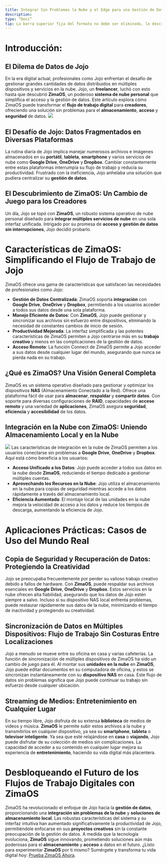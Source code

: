 ```yaml
---
title: Integrar Sin Problemas la Nube y el Edge para una Gestión de Datos Total
description:
type: “Docs”
tip: La barra superior fija del formato no debe ser eliminada, la descripción es para el artículo, si no se completa, se tomará el primer párrafo del contenido.
---
```

# Introducción: 
## El Dilema de Datos de Jojo
En la era digital actual, profesionales como Jojo enfrentan el desafío de gestionar grandes cantidades de datos distribuidos en múltiples dispositivos y servicios en la nube. Jojo, un **freelancer**, luchó con esto hasta que descubrió **ZimaOS**, un poderoso **sistema de nube personal** que simplifica el acceso y la gestión de datos. Este artículo explora cómo ZimaOS puede transformar el **flujo de trabajo digital** para **creadores**, ofreciendo una solución sin problemas para el **almacenamiento**, **acceso** y **seguridad** de datos.
![](https://manage.icewhale.io/api/static/docs/1727158676809_image.png)
## El Desafío de Jojo: Datos Fragmentados en Diversas Plataformas
La rutina diaria de Jojo implica manejar numerosos archivos e imágenes almacenados en su **portátil**, **tableta**, **smartphone** y varios servicios de nube como **Google Drive**, **OneDrive** y **Dropbox**. Cambiar constantemente entre estas plataformas interrumpía su flujo de trabajo y reducía su productividad. Frustrado con la ineficiencia, Jojo anhelaba una solución que pudiera centralizar su **gestión de datos**.
## El Descubrimiento de ZimaOS: Un Cambio de Juego para los Creadores
Un día, Jojo se topó con **ZimaOS**, un robusto sistema operativo de nube personal diseñado para **integrar múltiples servicios de nube** en una sola interfaz unificada. Intrigado por su promesa de **acceso y gestión de datos sin interrupciones**, Jojo decidió probarlo.
# Características de ZimaOS: Simplificando el Flujo de Trabajo de Jojo
ZimaOS ofrece una gama de características que satisfacen las necesidades de profesionales como Jojo:
- **Gestión de Datos Centralizada**: ZimaOS soporta **integración** con **Google Drive**, **OneDrive** y **Dropbox**, permitiendo a los usuarios acceder a todos sus datos desde una sola plataforma.
- **Manejo Eficiente de Datos**: Con **ZimaOS**, Jojo puede gestionar y sincronizar sus archivos sin esfuerzo entre dispositivos, eliminando la necesidad de constantes cambios de inicio de sesión.
- **Productividad Mejorada**: La interfaz simplificada y las potentes características de ZimaOS permiten a Jojo centrarse más en su **trabajo creativo** y menos en las complicaciones de la gestión de datos.
- **Acceso Remoto**: La función Connect de ZimaOS permite a Jojo acceder a sus datos desde cualquier lugar del mundo, asegurando que nunca se pierda nada en su trabajo.
## ¿Qué es ZimaOS? Una Visión General Completa
ZimaOS es un sistema operativo diseñado para gestionar y optimizar los dispositivos **NAS** (Almacenamiento Conectado a la Red). Ofrece una plataforma fácil de usar para **almacenar**, **respaldar** y **compartir datos**. Con soporte para diversas configuraciones de **RAID**, capacidades de **acceso remoto** y una variedad de **aplicaciones**, ZimaOS asegura **seguridad**, **eficiencia** y **accesibilidad** de los datos.
## Integración en la Nube con ZimaOS: Uniendo Almacenamiento Local y en la Nube
![](https://manage.icewhale.io/api/static/docs/1727159941762_é£ä¹¦20240708-103902-2-1.gif)
Las características de integración en la nube de ZimaOS permiten a los usuarios conectarse sin problemas a **Google Drive**, **OneDrive** y **Dropbox**. Aquí está cómo beneficia a los usuarios:
- **Acceso Unificado a los Datos**: Jojo puede acceder a todos sus datos en la nube desde **ZimaOS**, reduciendo el tiempo dedicado a gestionar múltiples cuentas.
- **Aprovechando los Recursos en la Nube**: Jojo utiliza el almacenamiento en la nube para copias de seguridad mientras accede a los datos rápidamente a través del almacenamiento local.
- **Eficiencia Aumentada**: El montaje local de las unidades en la nube mejora la velocidad de acceso a los datos y reduce los tiempos de descarga, aumentando la eficiencia de Jojo.
# Aplicaciones Prácticas: Casos de Uso del Mundo Real
## Copia de Seguridad y Recuperación de Datos: Protegiendo la Creatividad
Jojo se preocupaba frecuentemente por perder su valioso trabajo creativo debido a fallos de hardware. Con **ZimaOS**, puede respaldar sus archivos esenciales en **Google Drive**, **OneDrive** y **Dropbox**. Estos servicios en la nube ofrecen alta fiabilidad, asegurando que los datos de Jojo estén siempre a salvo. Incluso si su dispositivo NAS local enfrenta problemas, puede restaurar rápidamente sus datos de la nube, minimizando el tiempo de inactividad y protegiendo su creatividad.
## Sincronización de Datos en Múltiples Dispositivos: Flujo de Trabajo Sin Costuras Entre Localizaciones
Jojo a menudo se mueve entre su oficina en casa y varias cafeterías. La función de sincronización de múltiples dispositivos de ZimaOS ha sido un cambio de juego para él. Al montar sus **unidades en la nube** en **ZimaOS**, Jojo puede editar documentos en su computadora de oficina, y estos se sincronizan instantáneamente con su **dispositivo NAS** en casa. Este flujo de datos sin problemas significa que Jojo puede continuar su trabajo sin esfuerzo desde cualquier ubicación.
## Streaming de Medios: Entretenimiento en Cualquier Lugar
En su tiempo libre, Jojo disfruta de su extensa **biblioteca** de medios de videos y música. **ZimaOS** le permite subir estos archivos a la nube y transmitirlos en cualquier dispositivo, ya sea su **smartphone**, **tableta** o **televisor inteligente**. Ya sea que esté relajándose en **casa** o **viajando**, Jojo puede disfrutar de su colección de medios sin complicaciones. La capacidad de acceder a su contenido en cualquier lugar mejora su experiencia de **entretenimiento**, haciendo su vida digital más placentera.
# Desbloqueando el Futuro de los Flujos de Trabajo Digitales con ZimaOS
ZimaOS ha revolucionado el enfoque de Jojo hacia la **gestión de datos**, proporcionando una **integración sin problemas de la nube** y **soluciones de almacenamiento local**. Las robustas características del sistema y su interfaz intuitiva han aumentado significativamente la productividad de Jojo, permitiéndole enfocarse en sus **proyectos creativos** sin la constante preocupación de la gestión de datos. A medida que la tecnología evoluciona, **ZimaOS** sigue innovando, prometiendo soluciones aún más poderosas para el **almacenamiento** y **acceso** a datos en el futuro. ¿Listo para experimentar **ZimaOS** por ti mismo? Sumérgete y transforma tu vida digital hoy: [Prueba ZimaOS Ahora](https://github.com/IceWhaleTech/ZimaOS).